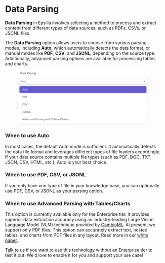 # Data Parsing

**Data Parsing** in Epsilla involves selecting a method to process and extract content from different types of data sources, such as PDFs, CSVs, or JSONL files.&#x20;

The **Data Parsing** option allows users to choose from various parsing modes, including **Auto**, which automatically detects the data format, or manual modes like **PDF**, **CSV**, and **JSONL**, depending on the source type. Additionally, advanced parsing options are available for processing tables and charts.

<figure><img src="../../.gitbook/assets/Screenshot 2024-10-04 at 4.12.37 PM.png" alt="" width="563"><figcaption></figcaption></figure>

### When to use Auto

In most cases, the default Auto mode is sufficient. It automatically detects the data file format and leverages different types of file loaders accordingly. If your data source contains multiple file types (such as PDF, DOC, TXT, JSON, CSV, HTML, etc.), Auto is your best choice.

### When to use PDF, CSV, or JSONL

If you only have one type of file in your knowledge base, you can optionally use PDF, CSV, or JSONL as your parsing option.

### When to use Advanced Parsing with Tables/Charts

This option is currently available only for the Enterprise tier. It provides superior data extraction accuracy using an industry-leading Large Vision Language Model (VLM) technique provided by [CambioML](https://www.cambioml.com/). At present, we support only PDF files. This option can accurately extract text, nested tables, and charts from PDF files in any layout. Read more in our [white paper](https://epsilla.com/AnyParser\_Epsilla\_Whitepaper.pdf#zoom=100%).

[Talk to us](https://epsilla-ai.larksuite.com/scheduler/4aca8159d1224454) if you want to use this technology without an Enterprise tier to test it out. We'd love to enable it for you and support your use case!
